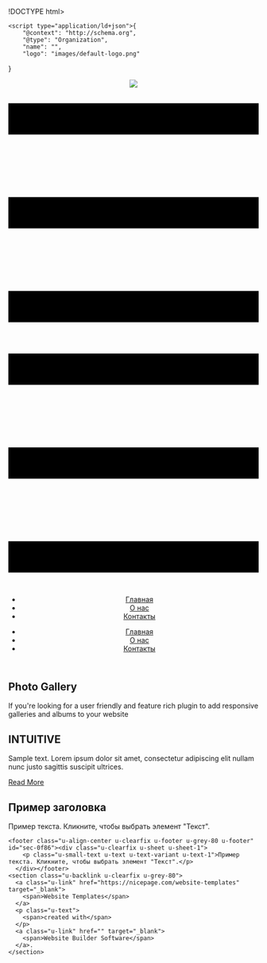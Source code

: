 
!DOCTYPE html>
<html style="font-size: 16px;" lang="ru"><head>
    <meta name="viewport" content="width=device-width, initial-scale=1.0">
    <meta charset="utf-8">
    <meta name="keywords" content="Photo Gallery, INTUITIVE">
    <meta name="description" content="">
    <title>Главная</title>
    <link rel="stylesheet" href="nicepage.css" media="screen">
<link rel="stylesheet" href="Главная.css" media="screen">
    <script class="u-script" type="text/javascript" src="jquery.js" defer=""></script>
    <script class="u-script" type="text/javascript" src="nicepage.js" defer=""></script>
    <meta name="generator" content="Nicepage 6.0.3, nicepage.com">
    <link id="u-theme-google-font" rel="stylesheet" href="https://fonts.googleapis.com/css?family=Roboto:100,100i,300,300i,400,400i,500,500i,700,700i,900,900i|Open+Sans:300,300i,400,400i,500,500i,600,600i,700,700i,800,800i">
    <link id="u-page-google-font" rel="stylesheet" href="https://fonts.googleapis.com/css?family=Archivo+Black:400">
    
    
    
    
    
    
    <script type="application/ld+json">{
		"@context": "http://schema.org",
		"@type": "Organization",
		"name": "",
		"logo": "images/default-logo.png"
}</script>
    <meta name="theme-color" content="#478ac9">
    <meta property="og:title" content="Главная">
    <meta property="og:type" content="website">
  <meta data-intl-tel-input-cdn-path="intlTelInput/"></head>
  <body data-home-page="Главная.html" data-home-page-title="Главная" data-path-to-root="./" data-include-products="false" class="u-body u-xl-mode" data-lang="ru"><header class="u-clearfix u-header u-header" id="sec-cdd4"><div class="u-clearfix u-sheet u-valign-middle u-sheet-1">
        <a href="https://nicepage.com" class="u-image u-logo u-image-1">
          <img src="images/default-logo.png" class="u-logo-image u-logo-image-1">
        </a>
        <nav class="u-menu u-menu-dropdown u-offcanvas u-menu-1">
          <div class="menu-collapse" style="font-size: 1rem; letter-spacing: 0px;">
            <a class="u-button-style u-custom-left-right-menu-spacing u-custom-padding-bottom u-custom-top-bottom-menu-spacing u-nav-link u-text-active-palette-1-base u-text-hover-palette-2-base" href="#">
              <svg class="u-svg-link" viewBox="0 0 24 24"><use xmlns:xlink="http://www.w3.org/1999/xlink" xlink:href="#menu-hamburger"></use></svg>
              <svg class="u-svg-content" version="1.1" id="menu-hamburger" viewBox="0 0 16 16" x="0px" y="0px" xmlns:xlink="http://www.w3.org/1999/xlink" xmlns="http://www.w3.org/2000/svg"><g><rect y="1" width="16" height="2"></rect><rect y="7" width="16" height="2"></rect><rect y="13" width="16" height="2"></rect>
</g></svg>
            </a>
          </div>
          <div class="u-nav-container">
            <ul class="u-nav u-unstyled u-nav-1"><li class="u-nav-item"><a class="u-button-style u-nav-link u-text-active-palette-1-base u-text-hover-palette-2-base" href="Главная.html" style="padding: 10px 20px;">Главная</a>
</li><li class="u-nav-item"><a class="u-button-style u-nav-link u-text-active-palette-1-base u-text-hover-palette-2-base" href="О-нас.html" style="padding: 10px 20px;">О нас</a>
</li><li class="u-nav-item"><a class="u-button-style u-nav-link u-text-active-palette-1-base u-text-hover-palette-2-base" href="Контакты.html" style="padding: 10px 20px;">Контакты</a>
</li></ul>
          </div>
          <div class="u-nav-container-collapse">
            <div class="u-black u-container-style u-inner-container-layout u-opacity u-opacity-95 u-sidenav">
              <div class="u-inner-container-layout u-sidenav-overflow">
                <div class="u-menu-close"></div>
                <ul class="u-align-center u-nav u-popupmenu-items u-unstyled u-nav-2"><li class="u-nav-item"><a class="u-button-style u-nav-link" href="Главная.html">Главная</a>
</li><li class="u-nav-item"><a class="u-button-style u-nav-link" href="О-нас.html">О нас</a>
</li><li class="u-nav-item"><a class="u-button-style u-nav-link" href="Контакты.html">Контакты</a>
</li></ul>
              </div>
            </div>
            <div class="u-black u-menu-overlay u-opacity u-opacity-70"></div>
          </div>
        </nav>
      </div></header>
    <section class="u-align-center u-clearfix u-section-1" id="carousel_c2b0">
      <div class="u-clearfix u-sheet u-sheet-1">
        <h1 class="u-custom-font u-text u-text-1">Photo Gallery</h1>
        <p class="u-text u-text-2">If you're looking for a user friendly and feature rich plugin to add responsive galleries and albums to your website</p>
        <div class="data-layout-selected u-clearfix u-expanded-width u-gutter-10 u-layout-wrap u-layout-wrap-1">
          <div class="u-gutter-0 u-layout">
            <div class="u-layout-col">
              <div class="u-size-40">
                <div class="u-layout-row">
                  <div class="u-size-40">
                    <div class="u-layout-col">
                      <div class="u-container-style u-image u-layout-cell u-left-cell u-size-60 u-image-1">
                        <div class="u-container-layout u-container-layout-1"></div>
                      </div>
                    </div>
                  </div>
                  <div class="u-size-20">
                    <div class="u-layout-col">
                      <div class="u-container-style u-image u-layout-cell u-right-cell u-size-60 u-image-2">
                        <div class="u-container-layout u-container-layout-2"></div>
                      </div>
                    </div>
                  </div>
                </div>
              </div>
              <div class="u-size-20">
                <div class="u-layout-row">
                  <div class="u-container-style u-image u-layout-cell u-left-cell u-size-20 u-image-3" data-image-width="1267" data-image-height="950">
                    <div class="u-container-layout u-container-layout-3"></div>
                  </div>
                  <div class="u-container-style u-image u-layout-cell u-size-20 u-image-4">
                    <div class="u-container-layout u-container-layout-4"></div>
                  </div>
                  <div class="u-container-style u-image u-layout-cell u-right-cell u-size-20 u-image-5">
                    <div class="u-container-layout u-container-layout-5"></div>
                  </div>
                </div>
              </div>
            </div>
          </div>
        </div>
      </div>
    </section>
    <section class="u-align-center u-clearfix u-image u-shading u-section-2" src="" data-image-width="256" data-image-height="256" id="sec-3527">
      <div class="u-clearfix u-sheet u-valign-middle u-sheet-1">
        <h1 class="u-text u-text-default u-title u-text-1">INTUITIVE</h1>
        <p class="u-large-text u-text u-text-default u-text-variant u-text-2">Sample text. Lorem ipsum dolor sit amet, consectetur adipiscing elit nullam nunc justo sagittis suscipit ultrices.</p>
        <a href="#" class="u-btn u-button-style u-palette-2-base u-btn-1">Read More</a>
      </div>
    </section>
    <section class="u-clearfix u-section-3" id="sec-ed00">
      <div class="u-clearfix u-sheet u-sheet-1"></div>
    </section>
    <section class="u-clearfix u-section-4" id="sec-947a">
      <div class="u-clearfix u-sheet u-sheet-1">
        <div class="data-layout-selected u-clearfix u-expanded-width u-layout-wrap u-layout-wrap-1">
          <div class="u-layout">
            <div class="u-layout-row">
              <div class="u-container-style u-image u-layout-cell u-size-30 u-image-1" data-image-width="400" data-image-height="265">
                <div class="u-container-layout u-valign-top u-container-layout-1"></div>
              </div>
              <div class="u-container-align-center u-container-style u-layout-cell u-size-30 u-layout-cell-2">
                <div class="u-container-layout u-valign-middle u-container-layout-2">
                  <h2 class="u-align-center u-text u-text-default u-text-1">Пример заголовка</h2>
                  <p class="u-align-center u-text u-text-default u-text-2">Пример текста. Кликните, чтобы выбрать элемент "Текст".</p>
                </div>
              </div>
            </div>
          </div>
        </div>
      </div>
    </section>
    
    
    
    <footer class="u-align-center u-clearfix u-footer u-grey-80 u-footer" id="sec-0f86"><div class="u-clearfix u-sheet u-sheet-1">
        <p class="u-small-text u-text u-text-variant u-text-1">Пример текста. Кликните, чтобы выбрать элемент "Текст".</p>
      </div></footer>
    <section class="u-backlink u-clearfix u-grey-80">
      <a class="u-link" href="https://nicepage.com/website-templates" target="_blank">
        <span>Website Templates</span>
      </a>
      <p class="u-text">
        <span>created with</span>
      </p>
      <a class="u-link" href="" target="_blank">
        <span>Website Builder Software</span>
      </a>. 
    </section>
  
</body></html>
